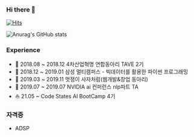 ### Hi there 👋

[![Hits](https://hits.seeyoufarm.com/api/count/incr/badge.svg?url=https%3A%2F%2Fgithub.com%2Fkiminlim&count_bg=%23FFC4C4&title_bg=%23FF9494&icon=moleculer.svg&icon_color=%23E7E7E7&title=hits&edge_flat=false)](https://hits.seeyoufarm.com)



![Anurag's GitHub stats](https://github-readme-stats.vercel.app/api?username=kiminlim&count_private=true&show_icons=true&theme=dracula)

	
### Experience

- 🔭 2018.08 ~ 2018.12	4차산업혁명 연합동아리 TAVE 2기
- 🌱 2018.12 ~ 2019.01	삼성 멀티캠퍼스 - 빅데이터를 활용한 파이썬 프로그래밍
- 👯 2019.03 ~ 2019.11	멋쟁이 사자처럼(웹개발&창업 동아리)
- 🤔 2019.07 ~ 2019.07	NVIDIA ai 컨퍼런스	nlp파트 TA		
- ⛵️ 21.05 ~  Code States AI BootCamp 4기


### 자격증
- ADSP

